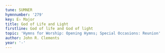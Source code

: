 ```yaml
---
tune: SUMNER
hymnnumber: '279'
key: E♭ Major
title: God of Life and Light
firstline: God of life and God of light
topic: 'Hymns for Worship: Opening Hymns; Special Occasions: Reunion'
author: John R. Clements
year: '-'
---
```

